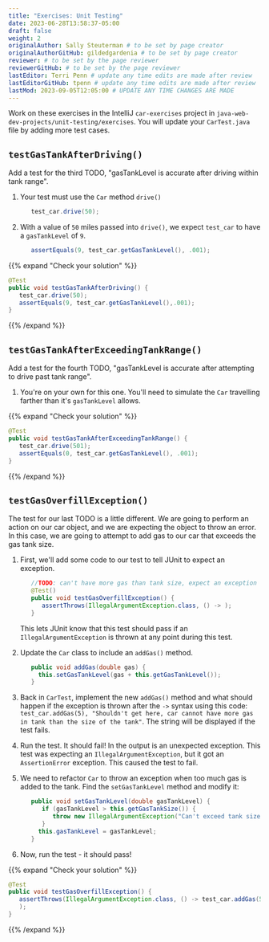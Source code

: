 ```yaml
---
title: "Exercises: Unit Testing"
date: 2023-06-28T13:58:37-05:00
draft: false
weight: 2
originalAuthor: Sally Steuterman # to be set by page creator
originalAuthorGitHub: gildedgardenia # to be set by page creator
reviewer: # to be set by the page reviewer
reviewerGitHub: # to be set by the page reviewer
lastEditor: Terri Penn # update any time edits are made after review
lastEditorGitHub: tpenn # update any time edits are made after review
lastMod: 2023-09-05T12:05:00 # UPDATE ANY TIME CHANGES ARE MADE
---
```


Work on these exercises in the IntelliJ `car-exercises` 
project in `java-web-dev-projects/unit-testing/exercises`. You will update your `CarTest.java` file by adding 
more test cases.

## `testGasTankAfterDriving()`

Add a test for the third TODO, "gasTankLevel is accurate after driving within tank range".

1. Your test must use the `Car` method `drive()` 

   ```java
      test_car.drive(50);
   ```

1. With a value of `50` miles passed into `drive()`, we expect 
   `test_car` to have a `gasTankLevel` of `9`.

   ```java
      assertEquals(9, test_car.getGasTankLevel(), .001);
   ```

{{% expand "Check your solution" %}}

```java
@Test
public void testGasTankAfterDriving() {
   test_car.drive(50);
   assertEquals(9, test_car.getGasTankLevel(),.001);
}
```

{{% /expand %}}

## `testGasTankAfterExceedingTankRange()`

Add a test for the fourth TODO, "gasTankLevel is accurate after attempting to drive past tank range".

1. You're on your own for this one. You'll need to simulate the `Car`
   travelling farther than it's `gasTankLevel` allows.

{{% expand "Check your solution" %}}

```java
@Test
public void testGasTankAfterExceedingTankRange() {
   test_car.drive(501);
   assertEquals(0, test_car.getGasTankLevel(), .001);
}
```

{{% /expand %}}

## `testGasOverfillException()`

The test for our last TODO is a little different. We are going to 
perform an action on our car object, and we are expecting the object 
to throw an error. In this case, we are going to attempt to add gas 
to our car that exceeds the gas tank size.

1. First, we'll add some code to our test to tell JUnit
   to expect an exception. 

   ```java
      //TODO: can't have more gas than tank size, expect an exception
      @Test()
      public void testGasOverfillException() {
         assertThrows(IllegalArgumentException.class, () -> );
      }
   ```

   This lets JUnit know that this test should pass if an 
   `IllegalArgumentException` is thrown at any point during this test.

1. Update the `Car` class to include an `addGas()` method.

   ```java
      public void addGas(double gas) {
        this.setGasTankLevel(gas + this.getGasTankLevel());
      }
   ```

1. Back in `CarTest`, implement the new `addGas()` method and what should happen if the exception is thrown after the `->` syntax using this code: `test_car.addGas(5), "Shouldn't get here, car cannot have more gas in tank than the size of the tank"`. The string will be displayed if the test fails. 

1. Run the test. It should fail! In the output is an unexpected 
   exception. This test was expecting an `IllegalArgumentException`, 
   but it got an `AssertionError` exception. This caused the test 
   to fail.

1. We need to refactor `Car` to throw an exception when too much
   gas is added to the tank. Find the `setGasTankLevel` method and
   modify it:

   ```java
      public void setGasTankLevel(double gasTankLevel) {
         if (gasTankLevel > this.getGasTankSize()) {
            throw new IllegalArgumentException("Can't exceed tank size");
         }
        this.gasTankLevel = gasTankLevel;
      }
   ```

1. Now, run the test - it should pass!

{{% expand "Check your solution" %}}

```java
@Test
public void testGasOverfillException() {
   assertThrows(IllegalArgumentException.class, () -> test_car.addGas(5), "Shouldn't get here, car cannot have more gas in tank than the size of the tank"
   );
}
```

{{% /expand %}}